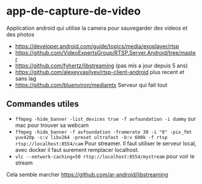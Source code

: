 # app-de-capture-de-video
Application android qui utilise la camera pour sauvegarder des videos et des photos


* https://developer.android.com/guide/topics/media/exoplayer/rtsp
* https://github.com/VideoExpertsGroup/RTSP.Server.Android/tree/master
* https://github.com/fyhertz/libstreaming (pas mis a jour depuis 5 ans)
* https://github.com/alexeyvasilyev/rtsp-client-android plus recent et sans lag
* https://github.com/bluenviron/mediamtx Serveur qui fait tout

Commandes utiles
---

* `ffmpeg -hide_banner -list_devices true -f avfoundation -i dummy` sur mac pour trouver sa webcam
* `ffmpeg -hide_banner -f avfoundation -framerate 30 -i "0" -pix_fmt yuv420p -c:v libx264 -preset ultrafast -b:v 600k -f rtsp rtsp://localhost:8554/cam` 
Pour streamer. Il faut utiliser le serveur local, avec docker il faut surement remplacer localhost.
* `vlc --network-caching=50 rtsp://localhost:8554/mystream` pour voir le stream 

Cela semble marcher https://github.com/ar-android/libstreaming 